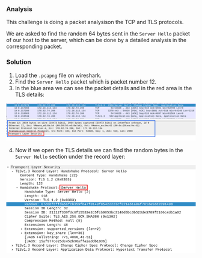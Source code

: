 ### Analysis
This challenge is doing a packet analysison the TCP and TLS protocols.

We are asked to find the random 64 bytes sent in the `Server Hello` packet of our host to the server,
which can be done by a detailed analysis in the corresponding packet.

### Solution
1. Load the `.pcapng` file on wireshark.
2. Find the `Server Hello` packet which is packet number 12.
3. In the blue area we can see the packet details and in the red area is the TLS details:

![alt text](image.png)

4. Now if we open the TLS details we can find the random bytes in the `Server Hello` section under the record layer:

![alt text](image-1.png)
